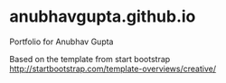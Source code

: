 # anubhavgupta.github.io
Portfolio for Anubhav Gupta

Based on the template from start bootstrap
http://startbootstrap.com/template-overviews/creative/
